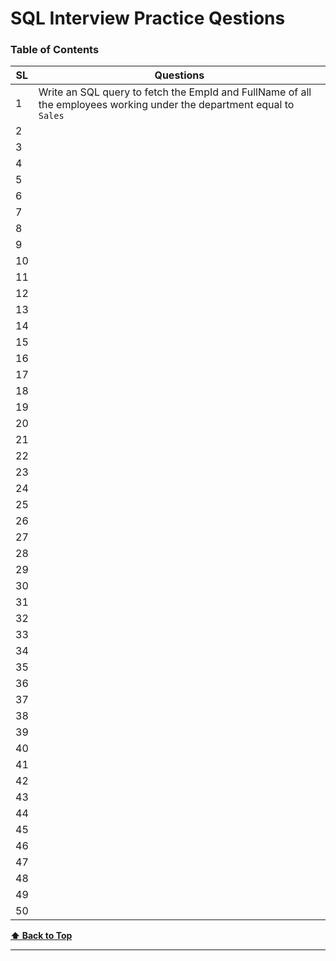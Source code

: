 # SQL Interview Practice Qestions

### Table of Contents

| SL  | Questions                                                                                                             |
| --- | --------------------------------------------------------------------------------------------------------------------- |
| 1   | Write an SQL query to fetch the EmpId and FullName of all the employees working under the department equal to `Sales` |
| 2   |                                                                                                                       |
| 3   |                                                                                                                       |
| 4   |                                                                                                                       |
| 5   |                                                                                                                       |
| 6   |                                                                                                                       |
| 7   |                                                                                                                       |
| 8   |                                                                                                                       |
| 9   |                                                                                                                       |
| 10  |                                                                                                                       |
| 11  |                                                                                                                       |
| 12  |                                                                                                                       |
| 13  |                                                                                                                       |
| 14  |                                                                                                                       |
| 15  |                                                                                                                       |
| 16  |                                                                                                                       |
| 17  |                                                                                                                       |
| 18  |                                                                                                                       |
| 19  |                                                                                                                       |
| 20  |                                                                                                                       |
| 21  |                                                                                                                       |
| 22  |                                                                                                                       |
| 23  |                                                                                                                       |
| 24  |                                                                                                                       |
| 25  |                                                                                                                       |
| 26  |                                                                                                                       |
| 27  |                                                                                                                       |
| 28  |                                                                                                                       |
| 29  |                                                                                                                       |
| 30  |                                                                                                                       |
| 31  |                                                                                                                       |
| 32  |                                                                                                                       |
| 33  |                                                                                                                       |
| 34  |                                                                                                                       |
| 35  |                                                                                                                       |
| 36  |                                                                                                                       |
| 37  |                                                                                                                       |
| 38  |                                                                                                                       |
| 39  |                                                                                                                       |
| 40  |                                                                                                                       |
| 41  |                                                                                                                       |
| 42  |                                                                                                                       |
| 43  |                                                                                                                       |
| 44  |                                                                                                                       |
| 45  |                                                                                                                       |
| 46  |                                                                                                                       |
| 47  |                                                                                                                       |
| 48  |                                                                                                                       |
| 49  |                                                                                                                       |
| 50  |                                                                                                                       |

**[⬆ Back to Top](#table-of-contents)**

---
